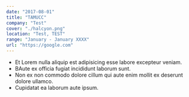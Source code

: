 ```yaml
---
date: "2017-08-01"
title: "TAMUCC"
company: "Test"
cover: "./halcyon.png"
location: "Test, TEST"
range: "January - January XXXX"
url: "https://google.com"
---
```


- Et Lorem nulla aliquip est adipisicing esse labore excepteur veniam.
- BAute ex officia fugiat incididunt laborum sunt.
- Non ex non commodo dolore cillum qui aute enim mollit ex deserunt dolore ullamco.
- Cupidatat ea laborum aute ipsum.

